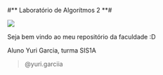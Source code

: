 #** Laboratório de Algorítmos 2 **#

![](https://s3.dualstack.us-east-2.amazonaws.com/pythondotorg-assets/media/community/logos/python-logo-only.png)



Seja bem vindo ao meu repositório da faculdade :D

Aluno Yuri Garcia, turma SIS1A


> @yuri.garciia
